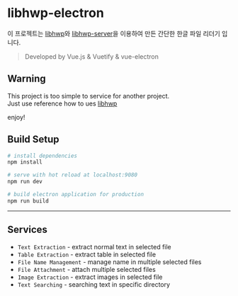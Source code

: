 # libhwp-electron

이 프로젝트는 [libhwp]()와 [libhwp-server]()을 이용하여 만든 간단한 한글 파일 리더기 입니다.

> Developed by Vue.js & Vuetify & vue-electron

## Warning

This project is too simple to service for another project.\
Just use reference how to ues [libhwp](https://github.com/accforaus/libhwp)

enjoy!

## Build Setup

``` bash
# install dependencies
npm install

# serve with hot reload at localhost:9080
npm run dev

# build electron application for production
npm run build
```

---


## Services

- `Text Extraction` - extract normal text in selected file
- `Table Extraction` - extract table in selected file
- `File Name Management` - manage name in multiple selected files
- `File Attachment` - attach multiple selected files
- `Image Extraction` - extract images in selected file
- `Text Searching` - searching text in specific directory